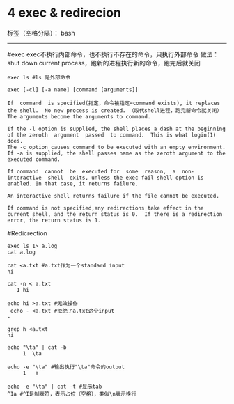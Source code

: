 ﻿# 4 exec & redirecion

标签（空格分隔）： bash

---

#exec 
exec不执行内部命令，也不执行不存在的命令，只执行外部命令
做法：shut down current process，跑新的进程执行新的命令，跑完后就关闭
```
exec ls #ls 是外部命令
```
```
exec [-cl] [-a name] [command [arguments]]
``` 
    If  command  is specified(指定，命令被指定=command exists), it replaces the shell.  No new process is created. （取代shell进程，跑完新命令就关闭）
    The arguments become the arguments to command.  
    
    If the -l option is supplied, the shell places a dash at the beginning of the zeroth  argument  passed  to command.  This is what login(1) does.  
    The -c option causes command to be executed with an empty environment. 
    If -a is supplied, the shell passes name as the zeroth argument to the executed command. 
    
    If command  cannot  be  executed for  some  reason,  a  non-interactive  shell  exits, unless the exec fail shell option is enabled. In that case, it returns failure.  
    
    An interactive shell returns failure if the file cannot be executed. 
    
    If command is not specified,any redirections take effect in the current shell, and the return status is 0.  If there is a redirection error, the return status is 1.

#Redicrection
```
exec ls 1> a.log
cat a.log
```
```
cat <a.txt #a.txt作为一个standard input 
hi

cat -n < a.txt
   1 hi

echo hi >a.txt #无效操作
 echo - <a.txt #拒绝了a.txt这个input
-

grep h <a.txt
hi

echo "\ta" | cat -b
     1  \ta

echo -e "\ta" #输出执行"\ta"命令的output
     1   a

echo -e "\ta" | cat -t #显示tab
^Ia #^I是制表符，表示占位（空格），类似\n表示换行

```



  [1]: http://static.zybuluo.com/419145138/vy9tr9ifsmbx1m6vifzqe1w8/image_1b9oa4mji1fju18mddjt2ne1la113.png
  [2]: http://static.zybuluo.com/419145138/oxfzp18ouapf2gwc3h29501o/image_1b9oa2012sl69jj5nl1peppfs9.png
  [3]: http://static.zybuluo.com/419145138/c2ylrq6yxd7oa8c52vwck9ou/image_1b9oa3gk8d2219a175s1rhu187om.png